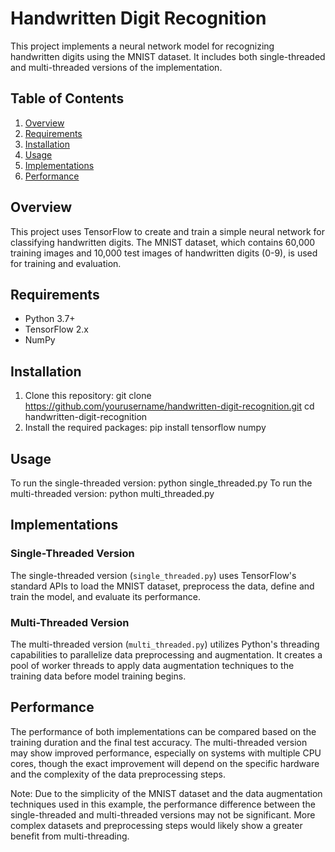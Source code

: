 # Handwritten Digit Recognition

This project implements a neural network model for recognizing handwritten digits using the MNIST dataset. It includes both single-threaded and multi-threaded versions of the implementation.

## Table of Contents
1. [Overview](#overview)
2. [Requirements](#requirements)
3. [Installation](#installation)
4. [Usage](#usage)
5. [Implementations](#implementations)
6. [Performance](#performance)

## Overview

This project uses TensorFlow to create and train a simple neural network for classifying handwritten digits. The MNIST dataset, which contains 60,000 training images and 10,000 test images of handwritten digits (0-9), is used for training and evaluation.

## Requirements

- Python 3.7+
- TensorFlow 2.x
- NumPy

## Installation

1. Clone this repository:
git clone https://github.com/yourusername/handwritten-digit-recognition.git
cd handwritten-digit-recognition
2. Install the required packages:
 pip install tensorflow numpy
## Usage

To run the single-threaded version:
python single_threaded.py
To run the multi-threaded version:
python multi_threaded.py
## Implementations

### Single-Threaded Version

The single-threaded version (`single_threaded.py`) uses TensorFlow's standard APIs to load the MNIST dataset, preprocess the data, define and train the model, and evaluate its performance.

### Multi-Threaded Version

The multi-threaded version (`multi_threaded.py`) utilizes Python's threading capabilities to parallelize data preprocessing and augmentation. It creates a pool of worker threads to apply data augmentation techniques to the training data before model training begins.

## Performance

The performance of both implementations can be compared based on the training duration and the final test accuracy. The multi-threaded version may show improved performance, especially on systems with multiple CPU cores, though the exact improvement will depend on the specific hardware and the complexity of the data preprocessing steps.

Note: Due to the simplicity of the MNIST dataset and the data augmentation techniques used in this example, the performance difference between the single-threaded and multi-threaded versions may not be significant. More complex datasets and preprocessing steps would likely show a greater benefit from multi-threading.